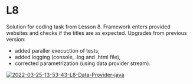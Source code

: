 # L8
Solution for coding task from Lesson 8. Framework enters provided websites and checks if the titles are as expected.
Upgrades from previous version:
- added paraller execuction of tests,
- added logging (console, .log and .html file),
- corrected parametrization (using data provider stream).

<a href="https://ibb.co/NZ2114t"><img src="https://i.ibb.co/wMhJJvB/2022-03-25-13-53-43-L8-Data-Provider-java.png" alt="2022-03-25-13-53-43-L8-Data-Provider-java" border="0"></a>
